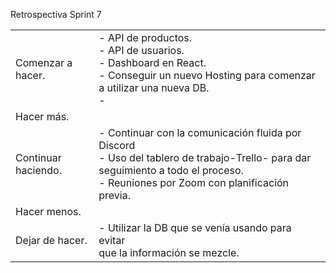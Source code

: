 Retrospectiva Sprint 7

|     |     |
| --- | --- |
| Comenzar a hacer. | - API de productos.<br>- API de usuarios.<br>- Dashboard en React.<br>- Conseguir un nuevo Hosting para comenzar a utilizar una nueva DB.<br>-  |
| Hacer más. |       |
| Continuar haciendo. | - Continuar con la comunicación fluida por Discord     <br>- Uso del tablero de trabajo-Trello- para dar seguimiento a todo el proceso.<br> - Reuniones por Zoom  con planificación previa.<br>   |
| Hacer menos. |   |
| Dejar de hacer. | - Utilizar la DB que se venía usando para evitar <br> que la información se mezcle. <br>  |
